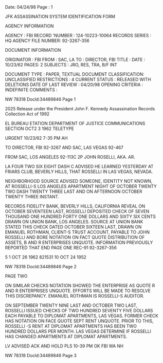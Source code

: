 Date: 04/24/98
Page : 1

JFK ASSASSINATION SYSTEM
IDENTIFICATION FORM

AGENCY INFORMATION

AGENCY : FBI
RECORD 'NUMBER : 124-10223-10064
RECORDS SERIES : HQ
AGENCY FILE NUMBER: 92-3267-356

DOCUMENT INFORMATION

ORIGINATOR : FBI
FROM : SAC, LA
TO : DIRECTOR, FBI
TITLE :
DATE : 10/23/62
PAGES: 2
SUBJECTS : JRO, RES, TRA, B/F INT

DOCUMENT TYPE : PAPER, TEXTUAL DOCUMENT
CLASSIFICATION: UNCLASSIFIED
RESTRICTIONS : 4
CURRENT STATUS : RELEASED WITH DELETIONS
DATE OF LAST REVIEW : 04/20/98
OPENING CRITERIA : INDEFINITE
COMMENTS :

NW 78318 Docld:34489846 Page 1

2025 Release under the President John F. Kennedy
Assassination Records Collection Act of 1992

EL BUREAU ETATION
DEPARTMENT OF JUSTICE
COMMUNICATIONS SECTION
OCT2 3 1962
TELETYPE

URGENT 10/23/62 7-35 PM AH

TO DIRECTOR, FBI 92-3267 AND SAC, LAS VEGAS 92-467

FROM SAC, LOS ANGELES 92-113C 2P
JOHN ROSELLI, AKA. AR.

LA FOUR TWO SIX EIGHT DASH C ADVISED HE LEARNED YESTERDAY
AT FRIARS CLUB, BEVERLY HILLS, THAT ROSSELLI IN LAS VEGAS,
NEVADA.

NEIGHBORHOOD SOURCE ADVISED SOMEONE, IDENTITY NOT KNOWN,
AT ROSSELLI-S LOS ANGELES APARTMENT NIGHT OF OCTOBER TWENTY
TWO DASH TWENTY THREE LAST AND ON AFTERNOON OCTOBER TWENTY THREE
INSTANT.

RECORDS FIDELITY BANK, BEVERLY HILLS, CALIFORNIA REVEAL
ON OCTOBER SEVENTEEN LAST, ROSSELLI DEPOSITED CHECK OF SEVEN
THOUSAND ONE HUNDRED FORTY ONE DOLLARS AND SIXTY SIX CENTS
DRAWN ON UNION BANK, LOS ANGELES. SOURCE AT UNION BANK STATED
THIS CHECK DATED OCTOBER SIXTEEN LAST, DRAWN ON EMANUEL
ROTHMAN, CLIENT-S TRUST ACCOUNT, PAYABLE TO JOHN ROSSELLI AND
BORE NOTATION ON FACT QUOTE DISTRIBUTION OF ASSETS, B AND R
ENTERPRISES UNQUOTE. INFORMATION PREVIOUSLY REPORTED THAT
END PAGE ONE REC-91 92-3267-356

5 1 OCT 26 1962 821531 10 OCT 24 1952

NW 78318 Docld:34489846 Page 2

PAGE TWO

ON SIMILAR CHECKS NOTATION SHOWED THE ENTERPRISE AS QUOTE R AND
R ENTERPRISES UNQUOTE. EFFORTS WILL BE MADE TO RESOLVE THIS
DISCREPANCY. EMANUEL ROTHMAN IS ROSSELLI-S AUDITOR.

ON SEPTEMBER TWENTY NINE LAST AND OCTOBER TWO LAST,
ROSSELLI ISSUED CHECKS OF TWO HUNDRED SEVENTY FIVE DOLLARS EACH
PAYABLE TO DIPLOMAT APARTMENTS, LAS VEGAS. FORMER CHECK HAS
NOTATION ON FACE QUOTE SEPT RENT UNQUOTE. PRIOR TO THIS, ROSSELLI
-S RENT AT DIPLOMAT APARTMENTS HAS BEEN TWO HUNDRED DOLLARS PER
MONTH. LAS VEGAS DETERMINE IF ROSSELLI HAS CHANGED APARTMENTS
AT DIPLOMAT APARTMENTS.

LV ADVISED
ACK AND HOLD PLS
10-39 PM OK FBI WA NH

NW 78318 Docld:34489846 Page 3
